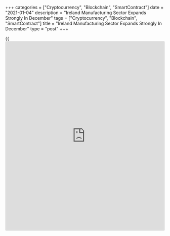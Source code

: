 +++
categories = ["Cryptocurrency", "Blockchain", "SmartContract"]
date = "2021-01-04"
description = "Ireland Manufacturing Sector Expands Strongly In December"
tags = ["Cryptocurrency", "Blockchain", "SmartContract"]
title = "Ireland Manufacturing Sector Expands Strongly In December"
type = "post"
+++

{{<iframe id="large-banner" src="https://www.bounty.group/#slide=26.0" width="100%" height="600" scrolling="no" style="border: 0px solid rgb(216, 221, 230); border-radius: 3px;">}}

Ireland's manufacturing sector expansion improved sharply in December,
survey data from IHS Markit showed on Monday.

The seasonally adjusted AIB factory Purchasing Managers' Index, or PMI,
rose to 57.2 in December from 52.2 in November. This was the strongest
growth since July.

Any reading above 50.0 indicates expansion in the sector.

New orders received rose for the second straight month in December and
at the fastest pace since July. Production increased for the second
month in a row.

The volume of input orders rose the most since March last year.
Suppliers' delivery time lengthened in December.

On the price front, input cost inflation rose in December and the rate
of inflation was slightly softer than the previous month. Manufacturing
output prices rose for the third straight month.

Sentiment eased slightly in December, reflecting rising uncertainty
surrounding a UK-EU trade deal, but was the second highest for ten
months.

"Stockpiling ahead of the end of the Brexit transition period was one
factor behind the sharp rise in the index," Oliver Mangan, AIB chief
economist, said.

For comments and feedback [contact](https://www.playgroundfx.com/contact/): editorial@rtt[news](https://www.letsplayfx.com/blog/forex-news-website/).com

[Economic News][1]

 **What parts of the world are seeing the best (and worst) economic
performances lately? Click[here][2] to check out our [Econ Scorecard][2]
and find out! See up-to-the-moment [ranking](https://www.playgroundfx.com/blog/crypto-exchange-ranking/)s for the best and worst
performers in [GDP][3], [unemployment rate][4], [inflation][5] and much
more.**

   1. www.rtt[news](https://www.letsplayfx.com/blog/forex-news-website/).com/Content/EconomicNews.aspx
   2. www.rtt[news](https://www.letsplayfx.com/blog/forex-news-website/).com/economic-scorecard/world-rank/unemployment-rate/highest-performance.aspx
   3. www.rtt[news](https://www.letsplayfx.com/blog/forex-news-website/).com/economic-scorecard/world-rank/GDP/highest-performance.aspx
   4. www.rtt[news](https://www.letsplayfx.com/blog/forex-news-website/).com/economic-scorecard/world-rank/unemployment-rate/lowest-performance.aspx
   5. www.rtt[news](https://www.letsplayfx.com/blog/forex-news-website/).com/economic-scorecard/world-rank/CPI/highest-performance.aspx